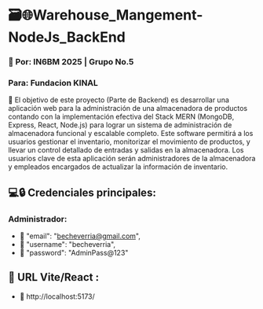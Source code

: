# 🗃️🌐Warehouse_Mangement-NodeJs_BackEnd

### 🪪 Por: IN6BM 2025 | Grupo No.5
###  Para: Fundacion KINAL

📍 El objetivo de este proyecto (Parte de Backend) es desarrollar una aplicación web para la administración de una almacenadora de
productos contando con la implementación efectiva del Stack MERN (MongoDB, Express, React, Node.js) para lograr
un sistema de administración de almacenadora funcional y escalable completo.
Este software permitirá a los usuarios gestionar el inventario, monitorizar el movimiento de
productos, y llevar un control detallado de entradas y salidas en la almacenadora. Los usuarios clave de esta
aplicación serán administradores de la almacenadora y empleados encargados de actualizar la información de
inventario.

## 💻🔒 Credenciales principales:
### Administrador:
* 🔑 "email": "becheverria@gmail.com",
* 🔑 "username": "becheverria",
* 🔑 "password": "AdminPass@123"
## 📇 URL Vite/React :
* 📍 http://localhost:5173/
